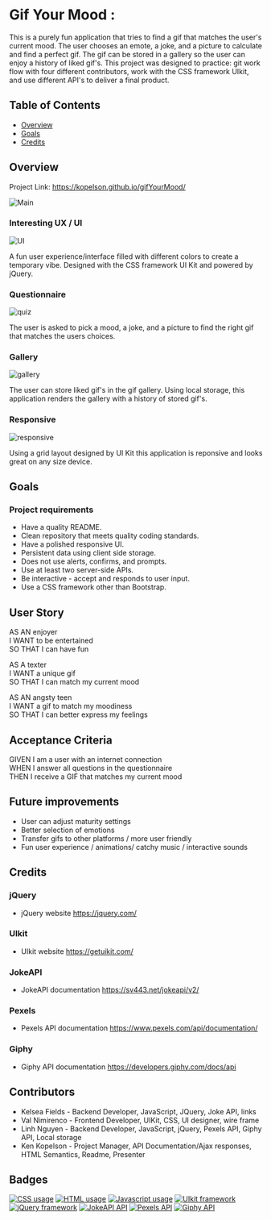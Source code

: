 # Gif Your Mood :

This is a purely fun application that tries to find a gif that matches the user's current mood. The user chooses an emote, a joke, and a picture to calculate and find a perfect gif. The gif can be stored in a gallery so the user can enjoy a history of liked gif's. This project was designed to practice: git work flow with four different contributors, work with the CSS framework UIkit, and use different API's to deliver a final product.

## Table of Contents

* [Overview](#overview)
* [Goals](#goals)
* [Credits](#credits)


## Overview
Project Link: https://kopelson.github.io/gifYourMood/

![Main](https://user-images.githubusercontent.com/57735283/96357202-a21b0b00-10ad-11eb-81ca-7f24d6417976.JPG)

### Interesting UX / UI

![UI](https://user-images.githubusercontent.com/57735283/96472582-7f8c0d80-11e5-11eb-8a56-fcdd1e318025.gif)

<p>A fun user experience/interface filled with different colors to create a temporary vibe. Designed with the CSS
framework UI Kit and powered by jQuery.</p>

### Questionnaire

![quiz](https://user-images.githubusercontent.com/57735283/96472597-8450c180-11e5-11eb-899b-d28abb5487ec.gif)

<p>The user is asked to pick a mood, a joke, and a picture to find the right gif that matches the users choices.</p>

### Gallery

![gallery](https://user-images.githubusercontent.com/57735283/96472601-8581ee80-11e5-11eb-8fd0-0593754f2e84.gif)

<p>The user can store liked gif's in the gif gallery. Using local storage, this application renders the gallery with a 
 history of stored gif's.</p>

### Responsive

![responsive](https://user-images.githubusercontent.com/57735283/96472608-87e44880-11e5-11eb-8931-bac8e1bbd230.gif)

<p>Using a grid layout designed by UI Kit this application is reponsive and looks great on any size device.</p>

## Goals

### Project requirements
* Have a quality README.
* Clean repository that meets quality coding standards.
* Have a polished responsive UI.
* Persistent data using client side storage.
* Does not use alerts, confirms, and prompts.
* Use at least two server-side APIs.
* Be interactive - accept and  responds to user input.
* Use a CSS framework other than Bootstrap.

## User Story

AS AN enjoyer <br>
I WANT to be entertained <br>
SO THAT I can have fun <br>

AS A texter <br>
I WANT a unique gif <br>
SO THAT I can match my current mood <br>

AS AN angsty teen <br>
I WANT a gif to match my moodiness <br>
SO THAT I can better express my feelings <br>

## Acceptance Criteria

GIVEN I am a user with an internet connection <br>
WHEN I answer all questions in the questionnaire <br>
THEN I receive a GIF that matches my current mood <br>

## Future improvements

* User can adjust maturity settings 
* Better selection of emotions
* Transfer gifs to other platforms / more user friendly 
* Fun user experience / animations/ catchy music / interactive sounds

## Credits

### jQuery
  * jQuery website https://jquery.com/

### UIkit  
  * UIkit website https://getuikit.com/

### JokeAPI
  * JokeAPI documentation https://sv443.net/jokeapi/v2/

### Pexels
  * Pexels API documentation https://www.pexels.com/api/documentation/

### Giphy
  * Giphy API documentation https://developers.giphy.com/docs/api


## Contributors

 * Kelsea Fields - Backend Developer, JavaScript, JQuery, Joke API, links
 * Val Nimirenco - Frontend Developer, UIKit, CSS, UI designer, wire frame
 * Linh Nguyen -   Backend Developer, JavaScript, jQuery, Pexels API, Giphy API, Local storage
 * Ken Kopelson - Project Manager, API Documentation/Ajax responses, HTML Semantics, Readme, Presenter 


## Badges
<a href="https://img.shields.io/badge/CSS-16.7%25-purple"><img alt="CSS usage" src="https://img.shields.io/badge/CSS-16.7%25-purple"></a> <a href="https://img.shields.io/badge/HTML-18.7%25-red"><img alt="HTML usage" src="https://img.shields.io/badge/HTML-18.7%25-red"></a> <a href="https://img.shields.io/badge/JavaScript-64.6%25-yellow"><img alt="Javascript usage" src="https://img.shields.io/badge/JavaScript-64.6%25-yellow"></a> <a href="https://img.shields.io/badge/Frameworks-UIkit-blue"><img alt="UIkit framework" src="https://img.shields.io/badge/Frameworks-UIkit-blue"></a> <a href="https://img.shields.io/badge/Frameworks-jQuery-blue"><img alt="jQuery framework" src="https://img.shields.io/badge/Frameworks-jQuery-blue"></a> <a href="https://img.shields.io/badge/API-JokeAPI-green"><img alt="JokeAPI API" src="https://img.shields.io/badge/API-JokeAPI-green"></a> <a href="https://img.shields.io/badge/API-Pexels-green"><img alt="Pexels API" src="https://img.shields.io/badge/API-Pexels-green"></a> <a href="https://img.shields.io/badge/API-Giphy-green"><img alt="Giphy API" src="https://img.shields.io/badge/API-Giphy-green"></a>
